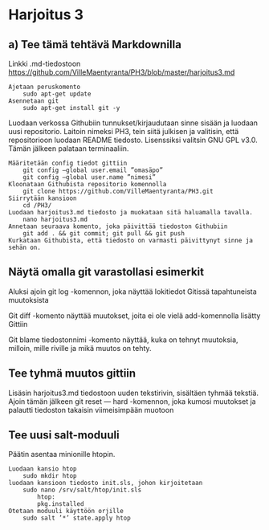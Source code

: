 # Harjoitus 3
## a) Tee tämä tehtävä Markdownilla

Linkki .md-tiedostoon
https://github.com/VilleMaentyranta/PH3/blob/master/harjoitus3.md

    Ajetaan peruskomento
        sudo apt-get update
    Asennetaan git
        sudo apt-get install git -y

Luodaan verkossa Githubiin tunnukset/kirjaudutaan sinne sisään ja luodaan uusi repositorio. Laitoin nimeksi PH3, tein siitä julkisen ja valitisin, että repositorioon luodaan README tiedosto. Lisenssiksi valitsin GNU GPL v3.0.
Tämän jälkeen palataan terminaaliin.

    Määritetään config tiedot gittiin
        git config –global user.email ”omasäpo”
        git config –global user.name ”nimesi”
    Kloonataan Githubista repositorio komennolla
        git clone https://github.com/VilleMaentyranta/PH3.git
    Siirrytään kansioon
        cd /PH3/
    Luodaan harjoitus3.md tiedosto ja muokataan sitä haluamalla tavalla.
        nano harjoitus3.md
    Annetaan seuraava komento, joka päivittää tiedoston Githubiin
        git add . && git commit; git pull && git push
    Kurkataan Githubista, että tiedosto on varmasti päivittynyt sinne ja sehän on. 

## Näytä omalla git varastollasi esimerkit

Aluksi ajoin git log -komennon, joka näyttää lokitiedot Gitissä tapahtuneista muutoksista

Git diff -komento näyttää muutokset, joita ei ole vielä add-komennolla lisätty Gittiin

Git blame tiedostonnimi -komento näyttää, kuka on tehnyt muutoksia, milloin, mille riville ja mikä muutos on tehty.

## Tee tyhmä muutos gittiin

Lisäsin harjoitus3.md tiedostoon uuden tekstirivin, sisältäen tyhmää tekstiä. Ajoin tämän jälkeen git reset — hard -komennon, joka kumosi muutokset ja palautti tiedoston takaisin viimeisimpään muotoon

## Tee uusi salt-moduuli

Päätin asentaa minionille htopin.

    Luodaan kansio htop
        sudo mkdir htop
    luodaan kansioon tiedosto init.sls, johon kirjoitetaan
        sudo nano /srv/salt/htop/init.sls
            htop:
            pkg.installed
    Otetaan moduuli käyttöön orjille
        sudo salt ’*’ state.apply htop


